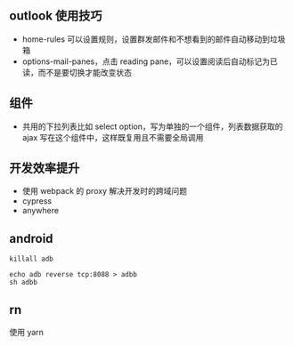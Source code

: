 ## outlook 使用技巧

- home-rules 可以设置规则，设置群发邮件和不想看到的邮件自动移动到垃圾箱
- options-mail-panes，点击 reading pane，可以设置阅读后自动标记为已读，而不是要切换才能改变状态

## 组件

- 共用的下拉列表比如 select option，写为单独的一个组件，列表数据获取的 ajax 写在这个组件中，这样既复用且不需要全局调用

## 开发效率提升

- 使用 webpack 的 proxy 解决开发时的跨域问题
- cypress
- anywhere

## android

```
killall adb
```

```
echo adb reverse tcp:8088 > adbb
sh adbb
```

## rn

使用 yarn
